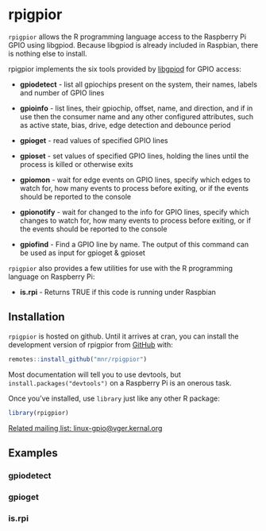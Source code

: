 
<!-- README.md is generated from README.Rmd. Please edit that file -->

# rpigpior

<!-- badges: start -->
<!-- badges: end -->

`rpigpior` allows the R programming language access to the Raspberry Pi
GPIO using libgpiod. Because libgpiod is already included in Raspbian,
there is nothing else to install.

rpigpior implements the six tools provided by
[libgpiod](https://git.kernel.org/pub/scm/libs/libgpiod/libgpiod.git/about/)
for GPIO access:

- **gpiodetect** - list all gpiochips present on the system, their
  names, labels and number of GPIO lines

- **gpioinfo** - list lines, their gpiochip, offset, name, and
  direction, and if in use then the consumer name and any other
  configured attributes, such as active state, bias, drive, edge
  detection and debounce period

- **gpioget** - read values of specified GPIO lines

- **gpioset** - set values of specified GPIO lines, holding the lines
  until the process is killed or otherwise exits

- **gpiomon** - wait for edge events on GPIO lines, specify which edges
  to watch for, how many events to process before exiting, or if the
  events should be reported to the console

- **gpionotify** - wait for changed to the info for GPIO lines, specify
  which changes to watch for, how many events to process before exiting,
  or if the events should be reported to the console

- **gpiofind** - Find a GPIO line by name. The output of this command
  can be used as input for gpioget & gpioset

`rpigpior` also provides a few utilities for use with the R programming
language on Raspberry Pi:

- **is.rpi** - Returns TRUE if this code is running under Raspbian

## Installation

`rpigpior` is hosted on github. Until it arrives at cran, you can
install the development version of rpigpior from
[GitHub](https://github.com/mnr/rpigpior) with:

``` r
remotes::install_github("mnr/rpigpior")
```

Most documentation will tell you to use devtools, but
`install.packages("devtools")` on a Raspberry Pi is an onerous task.

Once you’ve installed, use `library` just like any other R package:

``` r
library(rpigpior)
```

[Related mailing list:
linux-gpio@vger.kernal.org](https://www.spinics.net/lists/linux-gpio/)

## Examples

### gpiodetect

### gpioget

### is.rpi
